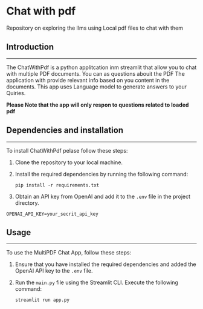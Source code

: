 # Chat with pdf

Repository on exploring the llms using Local pdf files to chat with them

## Introduction

---

The ChatWithPdf is a python applitcation inm streamlit that allow you to chat with multiple PDF documents.
You can as questions abouit the PDF The application with provide relevant info based on you content in the documents.
This app uses Language model to generate answers to your Quiries.

**Please Note that the app will only respon to questions related to loaded pdf**

## Dependencies and installation

---

To install ChatWithPdf pelase follow these steps:

1. Clone the repository to your local machine.

2. Install the required dependencies by running the following command:

   ```
   pip install -r requirements.txt
   ```

3. Obtain an API key from OpenAI and add it to the `.env` file in the project directory.

```commandline
OPENAI_API_KEY=your_secrit_api_key
```

## Usage

---

To use the MultiPDF Chat App, follow these steps:

1. Ensure that you have installed the required dependencies and added the OpenAI API key to the `.env` file.

2. Run the `main.py` file using the Streamlit CLI. Execute the following command:
   ```
   streamlit run app.py
   ```
